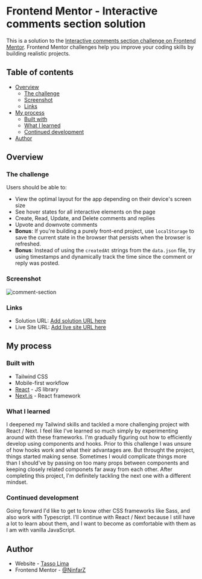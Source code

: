 # Frontend Mentor - Interactive comments section solution

This is a solution to the [Interactive comments section challenge on Frontend Mentor](https://www.frontendmentor.io/challenges/interactive-comments-section-iG1RugEG9). Frontend Mentor challenges help you improve your coding skills by building realistic projects. 

## Table of contents

- [Overview](#overview)
  - [The challenge](#the-challenge)
  - [Screenshot](#screenshot)
  - [Links](#links)
- [My process](#my-process)
  - [Built with](#built-with)
  - [What I learned](#what-i-learned)
  - [Continued development](#continued-development)
- [Author](#author)

## Overview

### The challenge

Users should be able to:

- View the optimal layout for the app depending on their device's screen size
- See hover states for all interactive elements on the page
- Create, Read, Update, and Delete comments and replies
- Upvote and downvote comments
- **Bonus**: If you're building a purely front-end project, use `localStorage` to save the current state in the browser that persists when the browser is refreshed.
- **Bonus**: Instead of using the `createdAt` strings from the `data.json` file, try using timestamps and dynamically track the time since the comment or reply was posted.

### Screenshot

![comment-section](https://user-images.githubusercontent.com/65355075/224479894-0072ffe1-ad1a-4cab-b87f-d73e3486861c.png)

### Links

- Solution URL: [Add solution URL here](https://your-solution-url.com)
- Live Site URL: [Add live site URL here](https://ninfarz.github.io/interactive-comments-section)

## My process

### Built with

- Tailwind CSS
- Mobile-first workflow
- [React](https://reactjs.org/) - JS library
- [Next.js](https://nextjs.org/) - React framework


### What I learned

I deepened my Tailwind skills and tackled a more challenging project with React / Next. I feel like I've learned so much simply by experimenting around with these frameworks. I'm gradually figuring out how to efficiently develop using components and hooks. Prior to this challenge I was unsure of how hooks work and what their advantages are. But throught the project, things started making sense. Sometimes I would complicate things more than I should've by passing on too many props between components and keeping closely related componets far away from each other. After completing this project, I'm definitely tackling the next one with a different mindset.

### Continued development

Going forward I'd like to get to know other CSS frameworks like Sass, and also work with Typescript. I'll continue with React / Next because I still have a lot to learn about them, and I want to become as comfortable with them as I am with vanilla JavaScript.

## Author

- Website - [Tasso Lima](https://ninfarz.github.io/)
- Frontend Mentor - [@NinfarZ](https://www.frontendmentor.io/profile/NinfarZ)

